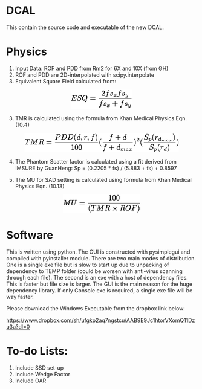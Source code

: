 # DCAL

This contain the source code and executable of the new DCAL. 

# Physics 
1. Input Data: ROF and PDD from Rm2 for 6X and 10X (from GH)
2. ROF and PDD are 2D-interpolated with scipy.interpolate
2. Equivalent Square Field calculated from: 

<p align="center">
  <img src="./Images/formula1.png" />
</p>

3. TMR is calculated using the formula from Khan Medical Physics Eqn. (10.4)

<p align="center">
  <img src="./Images/formula2.png" />
</p>

4. The Phantom Scatter factor is calculated using a fit derived from IMSURE by GuanHeng: Sp = (0.2205 * fs) / (5.883 + fs) + 0.8597

5. The MU for SAD setting is calculated using formula from Khan Medical Physics Eqn. (10.13)

<p align="center">
  <img src="./Images/formula3.png" />
</p>

# Software
This is written using python. The GUI is constructed with pysimplegui and compiled with pyinstaller module. There are two main modes of distribution. One is a single exe file but is slow to start up due to unpacking of dependency to TEMP folder (could be worsen with anti-virus scanning through each file). The second is an exe with a host of dependency files. This is faster but file size is larger. The GUI is the main reason for the huge dependency library. If only Console exe is required, a single exe file will be way faster. 

Please download the Windows Executable from the dropbox link below: 

https://www.dropbox.com/sh/ufgkp2aq7ngstcu/AAB9E9Jc1htorVXomQ11Dzu3a?dl=0

# To-do Lists: 
1) Include SSD set-up
2) Include Wedge Factor
3) Include OAR
